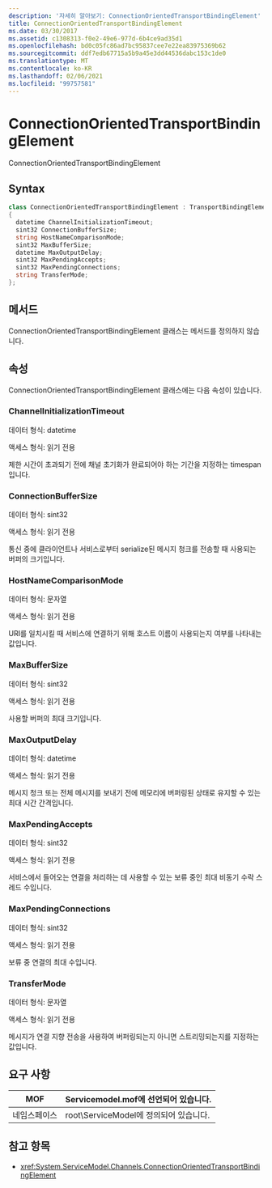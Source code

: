 ```yaml
---
description: '자세히 알아보기: ConnectionOrientedTransportBindingElement'
title: ConnectionOrientedTransportBindingElement
ms.date: 03/30/2017
ms.assetid: c1308313-f0e2-49e6-977d-6b4ce9ad35d1
ms.openlocfilehash: bd0c05fc86ad7bc95837cee7e22ea83975369b62
ms.sourcegitcommit: ddf7edb67715a5b9a45e3dd44536dabc153c1de0
ms.translationtype: MT
ms.contentlocale: ko-KR
ms.lasthandoff: 02/06/2021
ms.locfileid: "99757581"
---
```

# <a name="connectionorientedtransportbindingelement"></a>ConnectionOrientedTransportBindingElement

ConnectionOrientedTransportBindingElement  
  
## <a name="syntax"></a>Syntax  
  
```csharp
class ConnectionOrientedTransportBindingElement : TransportBindingElement  
{  
  datetime ChannelInitializationTimeout;  
  sint32 ConnectionBufferSize;  
  string HostNameComparisonMode;  
  sint32 MaxBufferSize;  
  datetime MaxOutputDelay;  
  sint32 MaxPendingAccepts;  
  sint32 MaxPendingConnections;  
  string TransferMode;  
};  
```  
  
## <a name="methods"></a>메서드  

 ConnectionOrientedTransportBindingElement 클래스는 메서드를 정의하지 않습니다.  
  
## <a name="properties"></a>속성  

 ConnectionOrientedTransportBindingElement 클래스에는 다음 속성이 있습니다.  
  
### <a name="channelinitializationtimeout"></a>ChannelInitializationTimeout  

 데이터 형식: datetime  
  
 액세스 형식: 읽기 전용  
  
 제한 시간이 초과되기 전에 채널 초기화가 완료되어야 하는 기간을 지정하는 timespan입니다.  
  
### <a name="connectionbuffersize"></a>ConnectionBufferSize  

 데이터 형식: sint32  
  
 액세스 형식: 읽기 전용  
  
 통신 중에 클라이언트나 서비스로부터 serialize된 메시지 청크를 전송할 때 사용되는 버퍼의 크기입니다.  
  
### <a name="hostnamecomparisonmode"></a>HostNameComparisonMode  

 데이터 형식: 문자열  
  
 액세스 형식: 읽기 전용  
  
 URI를 일치시킬 때 서비스에 연결하기 위해 호스트 이름이 사용되는지 여부를 나타내는 값입니다.  
  
### <a name="maxbuffersize"></a>MaxBufferSize  

 데이터 형식: sint32  
  
 액세스 형식: 읽기 전용  
  
 사용할 버퍼의 최대 크기입니다.  
  
### <a name="maxoutputdelay"></a>MaxOutputDelay  

 데이터 형식: datetime  
  
 액세스 형식: 읽기 전용  
  
 메시지 청크 또는 전체 메시지를 보내기 전에 메모리에 버퍼링된 상태로 유지할 수 있는 최대 시간 간격입니다.  
  
### <a name="maxpendingaccepts"></a>MaxPendingAccepts  

 데이터 형식: sint32  
  
 액세스 형식: 읽기 전용  
  
 서비스에서 들어오는 연결을 처리하는 데 사용할 수 있는 보류 중인 최대 비동기 수락 스레드 수입니다.  
  
### <a name="maxpendingconnections"></a>MaxPendingConnections  

 데이터 형식: sint32  
  
 액세스 형식: 읽기 전용  
  
 보류 중 연결의 최대 수입니다.  
  
### <a name="transfermode"></a>TransferMode  

 데이터 형식: 문자열  
  
 액세스 형식: 읽기 전용  
  
 메시지가 연결 지향 전송을 사용하여 버퍼링되는지 아니면 스트리밍되는지를 지정하는 값입니다.  
  
## <a name="requirements"></a>요구 사항  
  
|MOF|Servicemodel.mof에 선언되어 있습니다.|  
|---------|-----------------------------------|  
|네임스페이스|root\ServiceModel에 정의되어 있습니다.|  
  
## <a name="see-also"></a>참고 항목

- <xref:System.ServiceModel.Channels.ConnectionOrientedTransportBindingElement>
